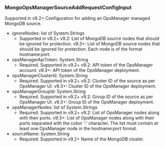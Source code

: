 ### MongoOpsManagerSourceAddRequestConfigInput
Supported in v9.2+
  Configuration for adding an OpsManager managed MongoDB source.

- ignoreNodes: list of System.Strings
  - Supported in v9.2+
      v9.2: List of MongoDB source nodes that should be ignored for protection.
      v9.3+: List of MongoDB source nodes that should be ignored for protection. Each node is of the format hostname:port.
- opsManagerApiToken: System.String
  - Required. Supported in v9.2+
      v9.2: API token of the OpsManager account.
      v9.3+: API token of the OpsManager deployment.
- opsManagerClusterId: System.String
  - Required. Supported in v9.2+
      v9.2: Cluster ID of the source as per OpsManager UI.
      v9.3+: Cluster ID of the OpsManager deployment.
- opsManagerGroupId: System.String
  - Required. Supported in v9.2+
      v9.2: Group ID of the source as per OpsManager UI.
      v9.3+: Group ID of the OpsManager deployment.
- opsManagerNodes: list of System.Strings
  - Required. Supported in v9.2+
      v9.2: List of OpsManager nodes along with their ports.
      v9.3+: List of OpsManager nodes along with their ports separated with the colon ':' character. The list must contain at least one OpsManager node in the hostname:port format.
- sourceName: System.String
  - Required. Supported in v9.2+
      Name of the MongoDB cluster.

